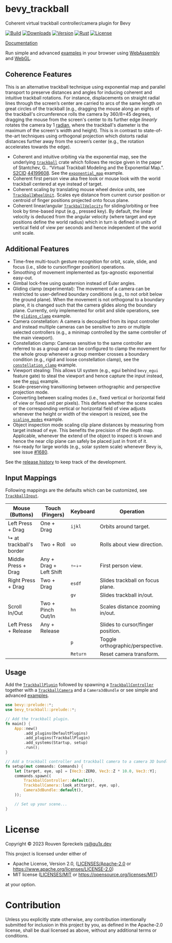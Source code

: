# bevy_trackball

Coherent virtual trackball controller/camera plugin for Bevy

[![Build][]](https://github.com/qu1x/bevy_trackball/actions/workflows/build.yml)
[![Downloads][]](https://crates.io/crates/bevy_trackball)
[![Version][]](https://crates.io/crates/bevy_trackball)
[![Rust][]](https://www.rust-lang.org)
[![License][]](https://opensource.org/licenses)

[Build]: https://github.com/qu1x/bevy_trackball/actions/workflows/build.yml/badge.svg
[Downloads]: https://img.shields.io/crates/d/bevy_trackball.svg
[Version]: https://img.shields.io/crates/v/bevy_trackball.svg
[Rust]: https://img.shields.io/badge/rust-v1.71-brightgreen.svg
[License]: https://img.shields.io/badge/License-MIT%20OR%20Apache--2.0-blue.svg

[Documentation](https://qu1x.github.io/bevy_trackball/doc/bevy_trackball)

Run simple and advanced [examples] in your browser using [WebAssembly] and [WebGL].

[WebAssembly]: https://en.wikipedia.org/wiki/WebAssembly
[WebGL]: https://en.wikipedia.org/wiki/WebGL

## Coherence Features

This is an alternative trackball technique using exponential map and parallel transport to
preserve distances and angles for inducing coherent and intuitive trackball rotations. For
instance, displacements on straight radial lines through the screen’s center are carried to arcs
of the same length on great circles of the trackball (e.g., dragging the mouse along an eights
of the trackball's circumference rolls the camera by 360/8=45 degrees, dragging the mouse from
the screen's center to its further edge *linearly* rotates the camera by 1 [radian], where the
trackball's diameter is the maximum of the screen's width and height). This is in contrast to
state-of-the-art techniques using orthogonal projection which distorts radial distances further
away from the screen’s center (e.g., the rotation accelerates towards the edge).

[radian]: https://en.wikipedia.org/wiki/Radian

  * Coherent and intuitive orbiting via the exponential map, see the underlying [`trackball`]
    crate which follows the recipe given in the paper of Stantchev, G.. “Virtual Trackball
    Modeling and the Exponential Map.”. [S2CID] [44199608]. See the [`exponential_map`] example.
  * Coherent first person view aka free look or mouse look with the world trackball centered at
    eye instead of target.
  * Coherent scaling by translating mouse wheel device units, see [`TrackballWheelUnit`]. Scales
    eye distance from current cursor position or centroid of finger positions projected onto
    focus plane.
  * Coherent linear/angular [`TrackballVelocity`] for sliding/orbiting or free look by
    time-based input (e.g., pressed key). By default, the linear velocity is deduced from the
    angular velocity (where target and eye positions define the world radius) which in turn is
    defined in units of vertical field of view per seconds and hence independent of the world
    unit scale.

[S2CID]: https://en.wikipedia.org/wiki/S2CID_(identifier)
[44199608]: https://api.semanticscholar.org/CorpusID:44199608

[`trackball`]: https://docs.rs/trackball/latest/trackball/
[`TrackballWheelUnit`]: https://docs.rs/bevy_trackball/latest/bevy_trackball/struct.TrackballWheelUnit.html
[`TrackballVelocity`]: https://docs.rs/bevy_trackball/latest/bevy_trackball/struct.TrackballVelocity.html

## Additional Features

  * Time-free multi-touch gesture recognition for orbit, scale, slide, and focus (i.e., slide to
    cursor/finger position) operations.
  * Smoothing of movement implemented as fps-agnostic exponential easy-out.
  * Gimbal lock-free using quaternion instead of Euler angles.
  * Gliding clamp (experimental): The movement of a camera can be restricted to user-defined
    boundary conditions (e.g., to not orbit below the ground plane). When the movement is not
    orthogonal to a boundary plane, it is changed such that the camera glides along the boundary
    plane. Currently, only implemented for orbit and slide operations, see the [`gliding_clamp`]
    example.
  * Camera constellation: A camera is decoupled from its input controller and instead multiple
    cameras can be sensitive to zero or multiple selected controllers (e.g., a minimap
    controlled by the same controller of the main viewport).
  * Constellation clamp: Cameras sensitive to the same controller are referred to as a group
    and can be configured to clamp the movement for the whole group whenever a group member
    crosses a boundary condition (e.g., rigid and loose constellation clamp), see the
    [`constellation_clamp`] example.
  * Viewport stealing: This allows UI system (e.g., egui behind `bevy_egui` feature gate) to
    steal the viewport and hence capture the input instead, see the [`egui`] example.
  * Scale-preserving transitioning between orthographic and perspective projection mode.
  * Converting between scaling modes (i.e., fixed vertical or horizontal field of view or fixed
    unit per pixels). This defines whether the scene scales or the corresponding vertical or
    horizontal field of view adjusts whenever the height or width of the viewport is resized,
    see the [`scaling_modes`] example.
  * Object inspection mode scaling clip plane distances by measuring from target instead of eye.
    This benefits the precision of the depth map. Applicable, whenever the extend of the object
    to inspect is known and hence the near clip plane can safely be placed just in front of it.
  * `f64`-ready for large worlds (e.g., solar system scale) whenever Bevy is, see issue [#1680].

[#1680]: https://github.com/bevyengine/bevy/issues/1680

See the [release history](RELEASES.md) to keep track of the development.

## Input Mappings

Following mappings are the defaults which can be customized, see [`TrackballInput`].

Mouse (Buttons)         | Touch (Fingers)         | Keyboard | Operation
----------------------- | ----------------------- | -------- | ---------------------------------
Left Press + Drag       | One + Drag              | `ijkl`   | Orbits around target.
↳ at trackball's border | Two + Roll              | `uo`     | Rolls about view direction.
Middle Press + Drag     | Any + Drag + Left Shift | `↑←↓→`   | First person view.
Right Press + Drag      | Two + Drag              | `esdf`   | Slides trackball on focus plane.
&nbsp;                  | &nbsp;                  | `gv`     | Slides trackball in/out.
Scroll In/Out           | Two + Pinch Out/In      | `hn`     | Scales distance zooming in/out.
Left Press + Release    | Any + Release           | &nbsp;   | Slides to cursor/finger position.
&nbsp;                  | &nbsp;                  | `p`      | Toggle orthographic/perspective.
&nbsp;                  | &nbsp;                  | `Return` | Reset camera transform.

[`TrackballInput`]: https://docs.rs/bevy_trackball/latest/bevy_trackball/struct.TrackballInput.html

## Usage

Add the [`TrackballPlugin`] followed by spawning a [`TrackballController`] together with a
[`TrackballCamera`] and a `Camera3dBundle` or see simple and advanced [examples].

```rust
use bevy::prelude::*;
use bevy_trackball::prelude::*;

// Add the trackball plugin.
fn main() {
	App::new()
		.add_plugins(DefaultPlugins)
		.add_plugins(TrackballPlugin)
		.add_systems(Startup, setup)
		.run();
}

// Add a trackball controller and trackball camera to a camera 3D bundle.
fn setup(mut commands: Commands) {
	let [target, eye, up] = [Vec3::ZERO, Vec3::Z * 10.0, Vec3::Y];
	commands.spawn((
		TrackballController::default(),
		TrackballCamera::look_at(target, eye, up),
		Camera3dBundle::default(),
	));

	// Set up your scene...
}
```

[`TrackballPlugin`]: https://docs.rs/bevy_trackball/latest/bevy_trackball/struct.TrackballPlugin.html
[`TrackballController`]: https://docs.rs/bevy_trackball/latest/bevy_trackball/struct.TrackballController.html
[`TrackballCamera`]: https://docs.rs/bevy_trackball/latest/bevy_trackball/struct.TrackballCamera.html
[`Camera3dBundle`]: https://docs.rs/bevy/latest/bevy/core_pipeline/core_3d/struct.Camera3dBundle.html

[examples]: https://qu1x.github.io/bevy_trackball/examples
[`exponential_map`]: https://qu1x.github.io/bevy_trackball/examples/exponential_map.html
[`gliding_clamp`]: https://qu1x.github.io/bevy_trackball/examples/gliding_clamp.html
[`constellation_clamp`]: https://qu1x.github.io/bevy_trackball/examples/constellation_clamp.html
[`egui`]: https://qu1x.github.io/bevy_trackball/examples/egui.html
[`scaling_modes`]: https://github.com/qu1x/bevy_trackball/blob/main/examples/scaling_modes.rs

# License

Copyright © 2023 Rouven Spreckels <rs@qu1x.dev>

This project is licensed under either of

 * Apache License, Version 2.0, ([LICENSES/Apache-2.0](LICENSES/Apache-2.0) or
   https://www.apache.org/licenses/LICENSE-2.0)
 * MIT license ([LICENSES/MIT](LICENSES/MIT) or https://opensource.org/licenses/MIT)

at your option.

# Contribution

Unless you explicitly state otherwise, any contribution intentionally submitted for inclusion in
this project by you, as defined in the Apache-2.0 license, shall be dual licensed as above, without
any additional terms or conditions.
